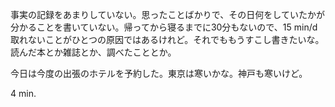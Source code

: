 事実の記録をあまりしていない。思ったことばかりで、その日何をしていたかが分かることを書いていない。帰ってから寝るまでに30分もないので、15 min/d 取れないことがひとつの原因ではあるけれど。それでももうすこし書きたいな。読んだ本とか雑誌とか、調べたこととか。

今日は今度の出張のホテルを予約した。東京は寒いかな。神戸も寒いけど。

4 min.

